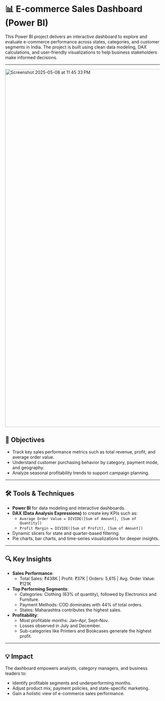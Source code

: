 
# 📊 E-commerce Sales Dashboard (Power BI)

This Power BI project delivers an interactive dashboard to explore and evaluate e-commerce performance across states, categories, and customer segments in India. The project is built using clean data modeling, DAX calculations, and user-friendly visualizations to help business stakeholders make informed decisions.

---

<img width="1162" alt="Screenshot 2025-05-08 at 11 45 33 PM" src="https://github.com/user-attachments/assets/58651c88-b43c-4f0b-9fc1-b200d0a1d769" />


## 🎯 Objectives

- Track key sales performance metrics such as total revenue, profit, and average order value.
- Understand customer purchasing behavior by category, payment mode, and geography.
- Analyze seasonal profitability trends to support campaign planning.

---

## 🛠️ Tools & Techniques

- **Power BI** for data modeling and interactive dashboards.
- **DAX (Data Analysis Expressions)** to create key KPIs such as:
  - `Average Order Value = DIVIDE([Sum of Amount], [Sum of Quantity])`
  - `Profit Margin = DIVIDE([Sum of Profit], [Sum of Amount])`
- Dynamic slicers for state and quarter-based filtering.
- Pie charts, bar charts, and time-series visualizations for deeper insights.

---

## 🔍 Key Insights

- **Sales Performance**:
  - Total Sales: ₹438K | Profit: ₹37K | Orders: 5,615 | Avg. Order Value: ₹121K
- **Top Performing Segments**:
  - Categories: Clothing (63% of quantity), followed by Electronics and Furniture.
  - Payment Methods: COD dominates with 44% of total orders.
  - States: Maharashtra contributes the highest sales.
- **Profitability**:
  - Most profitable months: Jan–Apr, Sept–Nov.
  - Losses observed in July and December.
  - Sub-categories like Printers and Bookcases generate the highest profit.

---

## 💡 Impact

The dashboard empowers analysts, category managers, and business leaders to:
- Identify profitable segments and underperforming months.
- Adjust product mix, payment policies, and state-specific marketing.
- Gain a holistic view of e-commerce sales performance.

